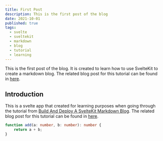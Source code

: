 ```yaml
---
title: First Post
description: This is the first post of the blog
date: 2021-10-01
published: true
tags:
  - svelte
  - sveltekit
  - markdown
  - blog
  - tutorial
  - learning
---
```


This is the first post of the blog. It is created to learn how to use SvelteKit to create a markdown blog. The related blog post for this tutorial can be found in [here](https://joyofcode.xyz/sveltekit-markdown-blog#project-setup).

## Introduction

This is a svelte app that created for learning purposes when going through the tutorial from [Build And Deploy A SvelteKit Markdown Blog](https://www.youtube.com/watch?v=RhScu3uqGd0). The related blog post for this tutorial can be found in [here](https://joyofcode.xyz/sveltekit-markdown-blog#project-setup).

```ts
function add(a: number, b: number): number {
	return a + b;
}
```
